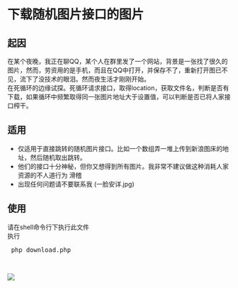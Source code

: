 # 下载随机图片接口的图片<br />


## 起因
在某个夜晚，我正在聊QQ，某个人在群里发了一个网站，背景是一张找了很久的图片，然而，劳资用的是手机，而且在QQ中打开，并保存不了，重新打开图已不见，流下了没技术的眼泪。然而夜生活才刚刚开始。<br />
在死循环的边缘试探。死循环请求接口，取得location，获取文件名，判断是否有下载，如果循环中频繁取得同一张图片地址大于设置值，可以判断是否已将人家接口榨干。<br />
## 适用
 * 仅适用于直接跳转的随机图片接口。比如一个数组弄一堆上传到新浪图床的地址，然后随机取出跳转。<br />
 * 他们的接口十分神秘，但你又想得到所有图片。我非常不建议做这种消耗人家资源的不人道行为 滑稽<br />
 * 出现任何问题请不要联系我 (一脸安详.jpg)<br />

## 使用
请在shell命令行下执行此文件<br />
执行<pre> php download.php </pre><br />


<img src="https://github.com/QiangMouRen/foreach_download_api_images/raw/master/images/shell.png" />


